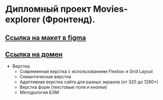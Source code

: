 # Дипломный проект Movies-explorer (Фронтенд). 

## [Ссылка на макет в figma](https://disk.yandex.ru/d/_Tw7c06LXcDvQA)
## [Ссылка на домен](https://movies-explorer-frontend-makacuh.vercel.app/)

* Верстка
  - Cовременная верстка с использованием Flexbox и Grid Layout
  - Семантическая верстка
  - Адаптивная верстка сайта для разных экранов (от 320 до 1280+)
  - Верстка форм (текстовые поля и кнопки)
  - Методология БЭМ













